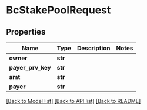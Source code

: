 # BcStakePoolRequest

## Properties
Name | Type | Description | Notes
------------ | ------------- | ------------- | -------------
**owner** | **str** |  | 
**payer_prv_key** | **str** |  | 
**amt** | **str** |  | 
**payer** | **str** |  | 

[[Back to Model list]](../README.md#documentation-for-models) [[Back to API list]](../README.md#documentation-for-api-endpoints) [[Back to README]](../README.md)


